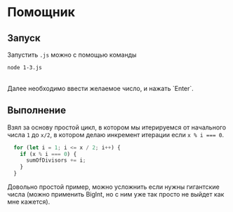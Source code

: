 # Помощник

## Запуск
Запустить `.js` можно с помощью команды
```bash
node 1-3.js
```
<br />
Далее необходимо ввести желаемое число, и нажать `Enter`.

## Выполнение
Взял за основу простой цикл, в котором мы итерируемся от начального числа `1` до `x/2`, в котором делаю инкремент итерации если `x % i === 0`.
```js
  for (let i = 1; i <= x / 2; i++) {
    if (x % i === 0) {
      sumOfDivisors += i;
    }
  }
```

Довольно простой пример, можно усложнить если нужны гигантские числа (можно применить BigInt, но с ним уже так просто не выйдет как мне кажется).